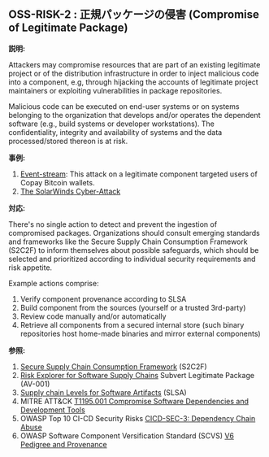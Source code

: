 ## OSS-RISK-2 : 正規パッケージの侵害 (Compromise of Legitimate Package)

**説明:**

Attackers may compromise resources that are part of an existing legitimate project or of the distribution infrastructure in order to inject malicious code into a component, e.g, through hijacking the accounts of legitimate project maintainers or exploiting vulnerabilities in package repositories.

Malicious code can be executed on end-user systems or on systems belonging to the organization that develops and/or operates the dependent software (e.g., build systems or developer workstations). The confidentiality, integrity and availability of systems and the data processed/stored thereon is at risk.

**事例:**

1. [Event-stream](https://blog.npmjs.org/post/180565383195/details-about-the-event-stream-incident): This attack on a legitimate component targeted users of Copay Bitcoin wallets.
2. [The SolarWinds Cyber-Attack](https://www.cisecurity.org/solarwinds)

**対応:**

There's no single action to detect and prevent the ingestion of compromised packages. Organizations should consult emerging standards and frameworks like the Secure Supply Chain Consumption Framework (S2C2F) to inform themselves about possible safeguards, which should be selected and prioritized according to individual security requirements and risk appetite.

Example actions comprise:
1. Verify component provenance according to SLSA
2. Build component from the sources (yourself or a trusted 3rd-party)
3. Review code manually and/or automatically
4. Retrieve all components from a secured internal store (such binary repositories host home-made binaries and mirror external components)

**参照:**

1. [Secure Supply Chain Consumption Framework](https://www.microsoft.com/en-us/securityengineering/opensource) (S2C2F)
2. [Risk Explorer for Software Supply Chains](https://riskexplorer.endorlabs.com/) Subvert Legitimate Package (AV-001)
3. [Supply chain Levels for Software Artifacts](https://slsa.dev/) (SLSA)
4. MITRE ATT&CK [T1195.001 Compromise Software Dependencies and Development Tools](https://attack.mitre.org/techniques/T1195/001/)
5. OWASP Top 10 CI-CD Security Risks [CICD-SEC-3: Dependency Chain Abuse](https://owasp.org/www-project-top-10-ci-cd-security-risks/CICD-SEC-03-Dependency-Chain-Abuse)
6. OWASP Software Component Versification Standard (SCVS) [V6 Pedigree and Provenance](https://owasp-scvs.gitbook.io/scvs/v6-pedigree-and-provenance)
